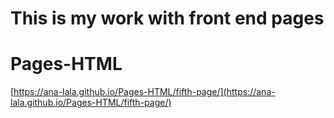 # This is my work with front end pages
# Pages-HTML


[https://ana-lala.github.io/Pages-HTML/fifth-page/](https://ana-lala.github.io/Pages-HTML/fifth-page/)
